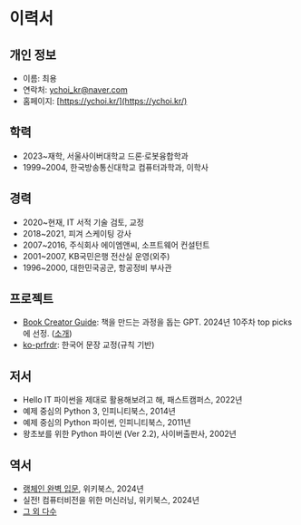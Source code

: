 # 이력서

## 개인 정보
- 이름: 최용
- 연락처: [ychoi_kr@naver.com](mailto:ychoi_kr@naver.com)
- 홈페이지: [https://ychoi.kr/](https://ychoi.kr/)

## 학력
- 2023~재학, 서울사이버대학교 드론·로봇융합학과
- 1999~2004, 한국방송통신대학교 컴퓨터과학과, 이학사

## 경력
- 2020~현재, IT 서적 기술 검토, 교정
- 2018~2021, 피겨 스케이팅 강사
- 2007~2016, 주식회사 에이엠앤씨, 소프트웨어 컨설턴트
- 2001~2007, KB국민은행 전산실 운영(외주)
- 1996~2000, 대한민국공군, 항공정비 부사관

## 프로젝트
- [Book Creator Guide](https://chat.openai.com/g/g-7C0wg9CMN-book-creator-guide): 책을 만드는 과정을 돕는 GPT. 2024년 10주차 top picks에 선정. ([소개](https://wikidocs.net/220905))
- [ko-prfrdr](https://github.com/ychoi-kr/ko-prfrdr): 한국어 문장 교정(규칙 기반)

## 저서
- Hello IT 파이썬을 제대로 활용해보려고 해, 패스트캠퍼스, 2022년
- 예제 중심의 Python 3, 인피니티북스, 2014년
- 예제 중심의 Python 파이썬, 인피니티북스, 2011년
- 왕초보를 위한 Python 파이썬 (Ver 2.2), 사이버출판사, 2002년

## 역서
- [랭체인 완벽 입문](/books/langchain), 위키북스, 2024년
- 실전! 컴퓨터비전을 위한 머신러닝, 위키북스, 2024년
- [그 외 다수](/books)
